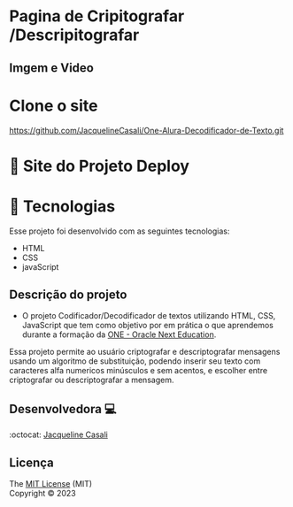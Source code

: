 # Pagina de Cripitografar /Descripitografar

## Imgem e Video

<!-- <img src="2023-08-23_151138.png">


<img src="Video_2023-08-23_150828.wmv"> -->


# Clone o site

https://github.com/JacquelineCasali/One-Alura-Decodificador-de-Texto.git

# 🔖 Site do Projeto Deploy

<!-- https://salao-de-beleza.vercel.app/ -->

# 🚀 Tecnologias

Esse projeto foi desenvolvido com as seguintes tecnologias:

- HTML
- CSS
- javaScript


## Descrição do projeto

- O projeto Codificador/Decodificador de textos utilizando HTML, CSS, JavaScript que tem como objetivo por em prática o que aprendemos durante a formação da [ONE - Oracle Next Education](https://www.oracle.com/br/education/oracle-next-education/).

Essa projeto permite ao usuário criptografar e descriptografar mensagens usando um algoritmo de substituição, podendo inserir seu texto com caracteres alfa numericos minúsculos e sem acentos, e escolher entre criptografar ou descriptografar a mensagem.


## Desenvolvedora 💻
  
  :octocat: [Jacqueline Casali](https://github.com/JacquelineCasali)

## Licença

  The [MIT License]() (MIT)  
  Copyright :copyright: 2023


  
